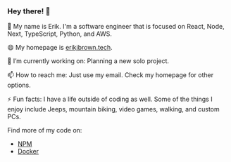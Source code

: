 ### Hey there! 👋

🎊 My name is Erik. I'm a software engineer that is focused on React, Node, Next, TypeScript, Python, and AWS.

😄 My homepage is [erikjbrown.tech](https://erikjbrown.tech).

🔭 I’m currently working on:
Planning a new solo project.

📫 How to reach me: 
Just use my email. Check my homepage for other options.

⚡ Fun facts:
I have a life outside of coding as well. Some of the things I enjoy include Jeeps, mountain biking, video games, walking, and custom PCs. 

Find more of my code on:
- [NPM](https://www.npmjs.com/~erkjbro)
- [Docker](https://hub.docker.com/u/erkjbro)

<!--
**erkjbro/erkjbro** is a ✨ _special_ ✨ repository because its `README.md` (this file) appears on your GitHub profile.

Here are some ideas to get you started:

- 🔭 I’m currently working on ...
- 🌱 I’m currently learning ...
- 👯 I’m looking to collaborate on ...
- 🤔 I’m looking for help with ...
- 💬 Ask me about ...
- 📫 How to reach me: ...
- 😄 Pronouns: ...
- ⚡ Fun fact: ...
-->
